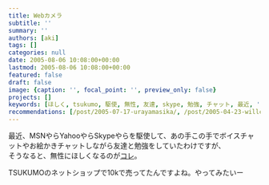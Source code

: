 ```yaml
---
title: Webカメラ
subtitle: ''
summary: ''
authors: [aki]
tags: []
categories: null
date: 2005-08-06 10:08:00+00:00
lastmod: 2005-08-06 10:08:00+00:00
featured: false
draft: false
image: {caption: '', focal_point: '', preview_only: false}
projects: []
keywords: [ほしく, tsukumo, 駆使, 無性, 友達, skype, 勉強, チャット, 最近, '10']
recommendations: [/post/2005-07-17-urayamasika/, /post/2005-04-23-willcom/, /post/2005-05-19-vhsnei-zang-dvdpureya/]
---
```

最近、MSNやらYahooやらSkypeやらを駆使して、あの手この手でボイスチャットやお絵かきチャットしながら友達と勉強をしていたわけですが、  
そうなると、無性にほしくなるのが[コレ](http://www.logicool.co.jp/index.cfm/products/details/JP/JA,CRID=4,CONTENTID=7172)。  
  
TSUKUMOのネットショップで10kで売ってたんですよね。やってみたいー


